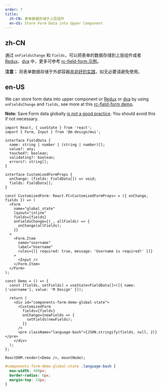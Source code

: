 ```yaml
---
order: 7
title:
  zh-CN: 表单数据存储于上层组件
  en-US: Store Form Data into Upper Component
---
```


## zh-CN

通过 `onFieldsChange` 和 `fields`，可以把表单的数据存储到上层组件或者 [Redux](https://github.com/reactjs/redux)、[dva](https://github.com/dvajs/dva) 中，更多可参考 [rc-field-form 示例](https://rc-field-form.react-component.now.sh/?selectedKind=rc-field-form&selectedStory=StateForm-redux&full=0&addons=1&stories=1&panelRight=0&addonPanel=storybook%2Factions%2Factions-panel)。

**注意：** 将表单数据存储于外部容器[并非好的实践](https://github.com/reduxjs/redux/issues/1287#issuecomment-175351978)，如无必要请避免使用。

## en-US

We can store form data into upper component or [Redux](https://github.com/reactjs/redux) or [dva](https://github.com/dvajs/dva) by using `onFieldsChange` and `fields`, see more at this [rc-field-form demo](https://rc-field-form.react-component.now.sh/?selectedKind=rc-field-form&selectedStory=StateForm-redux&full=0&addons=1&stories=1&panelRight=0&addonPanel=storybook%2Factions%2Factions-panel).

**Note:** Save Form data globally [is not a good practice](https://github.com/reduxjs/redux/issues/1287#issuecomment-175351978). You should avoid this if not necessary.

```tsx
import React, { useState } from 'react';
import { Form, Input } from '@m-design/mui';

interface FieldData {
  name: string | number | (string | number)[];
  value?: any;
  touched?: boolean;
  validating?: boolean;
  errors?: string[];
}

interface CustomizedFormProps {
  onChange: (fields: FieldData[]) => void;
  fields: FieldData[];
}

const CustomizedForm: React.FC<CustomizedFormProps> = ({ onChange, fields }) => (
  <Form
    name="global_state"
    layout="inline"
    fields={fields}
    onFieldsChange={(_, allFields) => {
      onChange(allFields);
    }}
  >
    <Form.Item
      name="username"
      label="Username"
      rules={[{ required: true, message: 'Username is required!' }]}
    >
      <Input />
    </Form.Item>
  </Form>
);

const Demo = () => {
  const [fields, setFields] = useState<FieldData[]>([{ name: ['username'], value: 'M Design' }]);

  return (
    <div id="components-form-demo-global-state">
      <CustomizedForm
        fields={fields}
        onChange={newFields => {
          setFields(newFields);
        }}
      />
      <pre className="language-bash">{JSON.stringify(fields, null, 2)}</pre>
    </div>
  );
};

ReactDOM.render(<Demo />, mountNode);
```

```css
#components-form-demo-global-state .language-bash {
  max-width: 400px;
  border-radius: 6px;
  margin-top: 24px;
}
```
